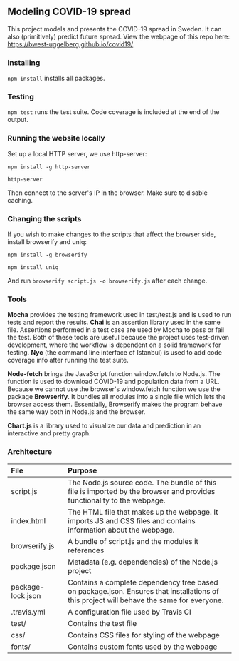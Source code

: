 ## Modeling COVID-19 spread
This project models and presents the COVID-19 spread in Sweden.
It can also (primitively) predict future spread. View the
webpage of this repo here: https://bwest-uggelberg.github.io/covid19/

### Installing
`npm install` installs all packages.

### Testing
`npm test` runs the test suite.
Code coverage is included at the end of the output.

### Running the website locally
Set up a local HTTP server, we use http-server:

`npm install -g http-server`

`http-server`

Then connect to the server's IP in the browser.
Make sure to disable caching.

### Changing the scripts
If you wish to make changes to the scripts that affect the browser side,
install browserify and uniq:

`npm install -g browserify`

`npm install uniq`

And run `browserify script.js -o browserify.js` after each change.

### Tools
**Mocha** provides the testing framework used in test/test.js
and is used to run tests and report the results. **Chai** is an
assertion library used in the same file. Assertions performed
in a test case are used by Mocha to pass or fail the test.
Both of these tools are useful because the project uses
test-driven development, where the workflow is dependent on
a solid framework for testing. **Nyc** (the command line
interface of Istanbul) is used to add code coverage info after
running the test suite.

**Node-fetch** brings the JavaScript function window.fetch
to Node.js. The function is used to download COVID-19 and
population data from a URL. Because we cannot use the
browser's window.fetch function we use the package
**Browserify**. It bundles all modules into a single file
which lets the browser access them. Essentially, Browserify
makes the program behave the same way both in Node.js and
the browser.

**Chart.js** is a library used to visualize our data and
prediction in an interactive and pretty graph.

### Architecture
| File | Purpose |
|:-----|:--------|
| script.js | The Node.js source code. The bundle of this file is imported by the browser and provides functionality to the webpage. |
| index.html | The HTML file that makes up the webpage. It imports JS and CSS files and contains information about the webpage. |
| browserify.js | A bundle of script.js and the modules it references |
| package.json | Metadata (e.g. dependencies) of the Node.js project |
| package-lock.json | Contains a complete dependency tree based on package.json. Ensures that installations of this project will behave the same for everyone. |
| .travis.yml | A configuration file used by Travis CI |
| test/ | Contains the test file |
| css/ | Contains CSS files for styling of the webpage |
| fonts/ | Contains custom fonts used by the webpage |
